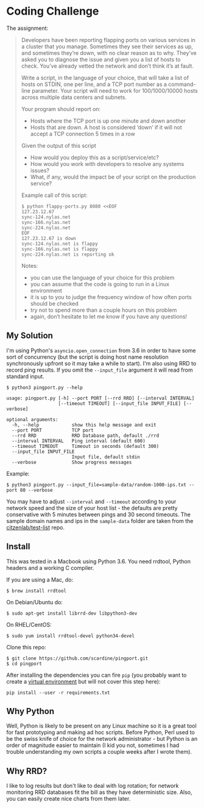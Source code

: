 # Coding Challenge

The assignment:

>Developers have been reporting flapping ports on various services in a cluster that you manage. Sometimes they see their services as up, and sometimes they’re down, with no clear reason as to why. They’ve asked you to diagnose the issue and given you a list of hosts to check. You’ve already vetted the network and don’t think it’s at fault.
>
>Write a script, in the language of your choice, that will take a list of hosts on STDIN, one per line, and a TCP port number as a command-line parameter. Your script will need to work for 100/1000/10000 hosts across multiple data centers and subnets.
>
>Your program should report on:
> * Hosts where the TCP port is up one minute and down another
> * Hosts that are down. A host is considered ‘down’ if it will not accept a TCP connection 5 times in a row
>
> Given the output of this script
> * How would you deploy this as a script/service/etc?
> * How would you work with developers to resolve any systems issues?
> * What, if any, would the impact be of your script on the production service?
> 
> Example call of this script:
>
>     $ python flappy-ports.py 8080 <<EOF
>     127.23.12.67
>     sync-124.nylas.net
>     sync-166.nylas.net
>     sync-224.nylas.net
>     EOF
>     127.23.12.67 is down
>     sync-124.nylas.net is flappy
>     sync-166.nylas.net is flappy
>     sync-224.nylas.net is reporting ok
> 
> Notes:
> * you can use the language of your choice for this problem
> * you can assume that the code is going to run in a Linux environment
> * it is up to you to judge the frequency window of how often ports should be checked
> * try not to spend more than a couple hours on this problem
> * again, don’t hesitate to let me know if you have any questions!

## My Solution

I'm using Python's `asyncio.open_connection` from 3.6 in order to have some sort of 
concurrency (but the script is doing host name resolution synchronously upfront so it
may take a while to start). I'm also using RRD to record ping results. If you omit the
`--input_file` argument it will read from standard input.

    $ python3 pingport.py --help
    
    usage: pingport.py [-h] --port PORT [--rrd RRD] [--interval INTERVAL]
                       [--timeout TIMEOUT] [--input_file INPUT_FILE] [--verbose]

    optional arguments:
      -h, --help            show this help message and exit
      --port PORT           TCP port
      --rrd RRD             RRD Database path, default ./rrd
      --interval INTERVAL   Ping interval (default 600)
      --timeout TIMEOUT     Timeout in seconds (default 300)
      --input_file INPUT_FILE
                            Input file, default stdin
      --verbose             Show progress messages
      
Example:

    $ python3 pingport.py --input_file=sample-data/random-1000-ips.txt --port 80 --verbose

You may have to adjust `--interval` and `--timeout` according to your network speed and
the size of your host list - the defaults are pretty conservative with 5 minutes between
pings and 30 second timeouts. The sample domain names and ips in the `sample-data` folder
are taken from the [citzenlab/test-list](https://github.com/citizenlab/test-lists) repo.

## Install

This was tested in a Macbook using Python 3.6. You need rrdtool, Python headers and a 
working C compiler.
 
If you are using a Mac, do:

    $ brew install rrdtool
    
On Debian/Ubuntu do:

    $ sudo apt-get install librrd-dev libpython3-dev
    
On RHEL/CentOS:

    $ sudo yum install rrdtool-devel python34-devel
    
Clone this repo:

    $ git clone https://github.com/scardine/pingport.git
    $ cd pingport

After installing the dependencies you can fire `pip` (you probably want to create a [virtual
environment](https://docs.python.org/3/library/venv.html) but will not cover this step here):

    pip install --user -r requirements.txt
    
    
    
## Why Python

Well, Python is likely to be present on any Linux machine so it is a great tool for fast 
prototyping and making ad hoc scripts. Before Python, Perl used to be the swiss knife of
choice for the network administrator - but Python is an order of magnitude easier to 
maintain (I kid you not, sometimes I had trouble understanding my own scripts a couple 
weeks after I wrote them).
   
## Why RRD?

I like to log results but don't like to deal with log rotation; for network monitoring
RRD databases fit the bill as they have deterministic size. Also, you can easily 
create nice charts from them later.
